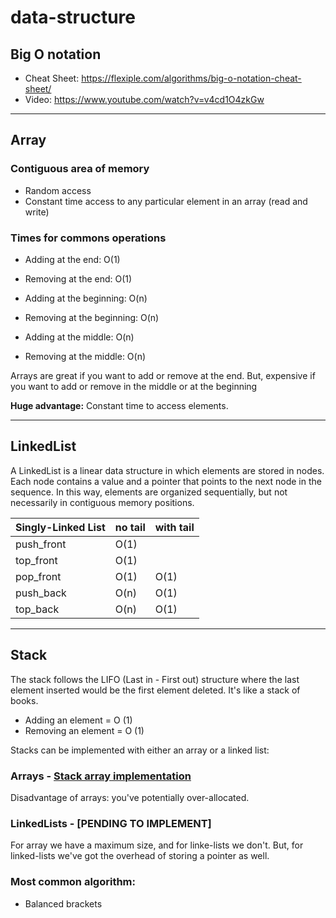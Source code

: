 # data-structure

## Big O notation

- Cheat Sheet: https://flexiple.com/algorithms/big-o-notation-cheat-sheet/
- Video: https://www.youtube.com/watch?v=v4cd1O4zkGw

---

## Array

### Contiguous area of memory

- Random access
- Constant time access to any particular element in an array (read and write)

### Times for commons operations

- Adding at the end: O(1)
- Removing at the end: O(1)

- Adding at the beginning: O(n)
- Removing at the beginning: O(n)

- Adding at the middle: O(n)
- Removing at the middle: O(n)

Arrays are great if you want to add or remove at the end. But, expensive if you want to add or remove in the middle or at the beginning

**Huge advantage:** Constant time to access elements.

---

## LinkedList

A LinkedList is a linear data structure in which elements are stored in nodes. Each node contains a value and a pointer that points to the next node in the sequence. In this way, elements are organized sequentially, but not necessarily in contiguous memory positions.

| Singly-Linked List | no tail | with tail |
| ------------------ | ------- | --------- |
| push_front         | O(1)    |           |
| top_front          | O(1)    |           |
| pop_front          | O(1)    | O(1)      |
| push_back          | O(n)    | O(1)      |
| top_back           | O(n)    | O(1)      |

---

## Stack

The stack follows the LIFO (Last in - First out) structure where the last element inserted would be the first element deleted. It's like a stack of books.

- Adding an element = O (1)
- Removing an element = O (1)

Stacks can be implemented with either an array or a linked list:

### Arrays - [Stack array implementation](python/stack/stack_array.py)

Disadvantage of arrays: you've potentially over-allocated.

### LinkedLists - [PENDING TO IMPLEMENT]

For array we have a maximum size, and for linke-lists we don't.
But, for linked-lists we've got the overhead of storing a pointer as well.

### Most common algorithm:

- Balanced brackets
